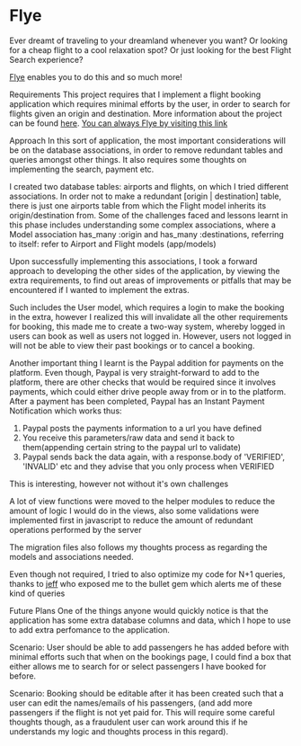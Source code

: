 <h1> Flye </h1>
<p>Ever dreamt of traveling to your dreamland whenever you want?</b>
Or looking for a cheap flight to a cool relaxation spot?</b>
Or just looking for the best Flight Search experience?</b>
</p>
<a href="https://flye.herokuapp.com">Flye</a> enables you to do this and so much more!

Requirements
This project requires that I implement a flight booking application which requires minimal efforts by the user, in order to search for flights given an origin and destination.
More information about the project can be found <a href="/requirements.md">here</a>.
<a href="https://flye.herokuapp.com">You can always Flye by visiting this link</a>

Approach
In this sort of application, the most important considerations will be on the database associations, in order to remove redundant tables and queries amongst other things.
It also requires some thoughts on implementing the search, payment etc.

I created two database tables: airports and flights, on which I tried different associations.
In order not to make a redundant [origin | destination] table, there is just one airports table from which the Flight model inherits its origin/destination from.
Some of the challenges faced and lessons learnt in this phase includes understanding some complex associations, where a Model association has_many :origin and has_many :destinations, referring to itself: refer to Airport and Flight models (app/models)

Upon successfully implementing this associations, I took a forward approach to developing the other sides of the application, by viewing the extra requirements, to find out areas of improvements or pitfalls that may be encountered if I wanted to implement the extras.

Such includes the User model, which requires a login to make the booking in the extra, however I realized this will invalidate all the other requirements for booking, this made me to create a two-way system, whereby logged in users can book as well as users not logged in. However, users not logged in will not be able to view their past bookings or to cancel a booking.

Another important thing I learnt is the Paypal addition for payments on the platform. Even though, Paypal is very straight-forward to add to the platform, there are other checks that would be required since it involves payments, which could either drive people away from or in to the platform.
After a payment has been completed, Paypal has an Instant Payment Notification which works thus:
1. Paypal posts the payments information to a url you have defined
2. You receive this parameters/raw data and send it back to them(appending certain string to the paypal url to validate)
3. Paypal sends back the data again, with a response.body of 'VERIFIED', 'INVALID' etc and they advise that you only process when VERIFIED

This is interesting, however not without it's own challenges

A lot of view functions were moved to the helper modules to reduce the amount of logic I would do in the views, also some validations were implemented first in javascript to reduce the amount of redundant operations performed by the server

The migration files also follows my thoughts process as regarding the models and associations needed.

Even though not required, I tried to also optimize my code for N+1 queries, thanks to <a href="http://github.com/jwan622">jeff</a> who exposed me to the bullet gem which alerts me of these kind of queries

Future Plans
One of the things anyone would quickly notice is that the application has some extra database columns and data, which I hope to use to add extra perfomance to the application.

Scenario: User should be able to add passengers he has added before with minimal efforts
such that when on the bookings page, I could find a box that either allows me to search for or select passengers I have booked for before.

Scenario: Booking should be editable after it has been created
such that a user can edit the names/emails of his passengers, (and add more passengers if the flight is not yet paid for. This will require some careful thoughts though, as a fraudulent user can work around this if he understands my logic and thoughts process in this regard).
